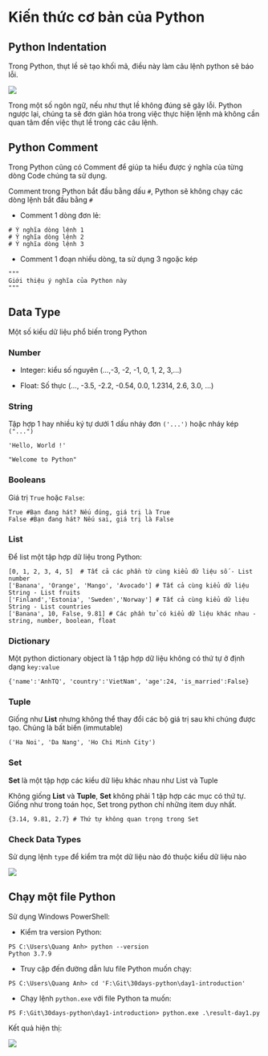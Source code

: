 # Kiến thức cơ bản của Python

## Python Indentation

Trong Python, thụt lề sẽ tạo khối mã, điều này làm câu lệnh python sẽ báo lỗi.

<img src="https://imgur.com/uvSytVy.png">

Trong một số ngôn ngữ, nếu như thụt lề không đúng sẽ gây lỗi. Python ngược lại, chúng ta sẽ đơn giản hóa trong việc thực hiện lệnh mà không cần quan tâm đến việc thụt lề trong các câu lệnh.

## Python Comment

Trong Python cũng có Comment để giúp ta hiểu được ý nghĩa của từng dòng Code chúng ta sử dụng.

Comment trong Python bắt đầu bằng dấu `#`, Python sẽ không chạy các dòng lệnh bắt đầu bằng `#`

- Comment 1 dòng đơn lẻ:

```
# Ý nghĩa dòng lệnh 1
# Ý nghĩa dòng lệnh 2
# Ý nghĩa dòng lệnh 3
```

- Comment 1 đoạn nhiều dòng, ta sử dụng 3 ngoặc kép

```
"""
Giới thiệu ý nghĩa của Python này
"""
```

## Data Type

Một số kiểu dữ liệu phổ biến trong Python

### Number

- Integer: kiểu số nguyên (...,-3, -2, -1, 0, 1, 2, 3,...)

- Float: Số thực (..., -3.5, -2.2, -0.54, 0.0, 1.2314, 2.6, 3.0, ...)

### String

Tập hợp 1 hay nhiều ký tự dưới 1 dấu nháy đơn `('...')` hoặc nháy kép `("...")`

```
'Hello, World !'

"Welcome to Python"
```

### Booleans

Giá trị `True` hoặc `False`:

```
True #Bạn đang hát? Nếu đúng, giá trị là True
False #Bạn đang hát? Nếu sai, giá trị là False
```

### List

Để list một tập hợp dữ liệu trong Python:

```
[0, 1, 2, 3, 4, 5]  # Tất cả các phần từ cùng kiểu dữ liệu số - List number
['Banana', 'Orange', 'Mango', 'Avocado'] # Tất cả cùng kiểu dữ liệu String - List fruits
['Finland','Estonia', 'Sweden','Norway'] # Tất cả cùng kiểu dữ liệu String - List countries
['Banana', 10, False, 9.81] # Các phần tử có kiểu dữ liệu khác nhau - string, number, boolean, float
```

### Dictionary

Một python dictionary object là 1 tập hợp dữ liệu không có thứ tự ở định dạng `key:value`

`{'name':'AnhTQ', 'country':'VietNam', 'age':24, 'is_married':False}`

### Tuple

Giống như **List** nhưng không thể thay đổi các bộ giá trị sau khi chúng được tạo. Chúng là bất biến (immutable)

`('Ha Noi', 'Da Nang', 'Ho Chi Minh City')`

### Set

**Set** là một tập hợp các kiểu dữ liệu khác nhau như List và Tuple

Không giống **List** và **Tuple**, **Set** không phải 1 tập hợp các mục có thứ tự. Giống như trong toán học, Set trong python chỉ những item duy nhất.

`{3.14, 9.81, 2.7} # Thứ tự không quan trọng trong Set`

### Check Data Types

Sử dụng lệnh `type` để kiểm tra một dữ liệu nào đó thuộc kiểu dữ liệu nào

<img src="https://imgur.com/IbhuzVm.png">

## Chạy một file Python

Sử dụng Windows PowerShell:

- Kiểm tra version Python:

```
PS C:\Users\Quang Anh> python --version
Python 3.7.9
```

- Truy cập đến đường dẫn lưu file Python muốn chạy:

```
PS C:\Users\Quang Anh> cd 'F:\Git\30days-python\day1-introduction'
```

- Chạy lệnh `python.exe` với file Python ta muốn:

`PS F:\Git\30days-python\day1-introduction> python.exe .\result-day1.py`

Kết quả hiện thị:

<img src="https://imgur.com/Sc0KdW4.png">